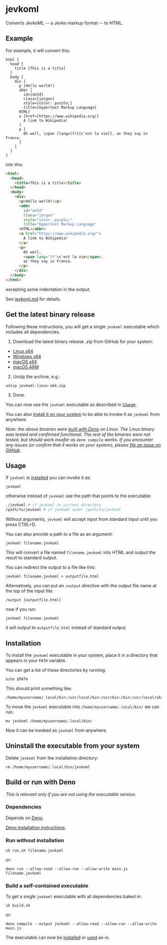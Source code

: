 # jevkoml

Converts JevkoML -- a Jevko markup format -- to HTML.

## Example

For example, it will convert this:

<!-- see a version with syntax highlighting (htmlpreview), get a syntax highlighting extension for visual studio code -->

```jevko
html [
  head [
    title [This is a title]
  ]
  body [
    div [
      p [Hello world!]
      abbr [
        id=[anId]
        class=[jargon]
        style=[color: purple;]
        title=[Hypertext Markup Language]
      HTML]
      a [href=[https://www.wikipedia.org/]
        A link to Wikipedia!
      ]
      p [
        Oh well, \span [lang=[fr][c'est la vie]], as they say in France.
      ]
    ]
  ]
]
```

into this:

```HTML
<html>
  <head>
    <title>This is a title</title>
  </head>
  <body>
    <div>
      <p>Hello world!</p>
      <abbr
        id="anId"
        class="jargon"
        style="color: purple;"
        title="Hypertext Markup Language"
      >HTML</abbr>
      <a href="https://www.wikipedia.org/">
        A link to Wikipedia!
      </a>
      <p>
        Oh well, 
        <span lang="fr">c'est la vie</span>, 
        as they say in France.
      </p>
    </div>
  </body>
</html>
```

excepting some indentation in the output.

See [jevkoml.md](jevkoml.md) for details.

## Get the latest binary release

Following these instructions, you will get a single `jevkoml` executable which includes all dependencies.

1. Download the latest binary release .zip from GitHub for your system:

* [Linux x64](https://github.com/jevko/jevkoml/releases/latest/download/jevkoml-linux-x64.zip)
* [Windows x64](https://github.com/jevko/jevkoml/releases/latest/download/jevkoml-windows-x64.zip)
* [macOS x64](https://github.com/jevko/jevkoml/releases/latest/download/jevkoml-macos-x64.zip)
* [macOS ARM](https://github.com/jevko/jevkoml/releases/latest/download/jevkoml-macos-arm.zip)

2. Unzip the archive, e.g.:

```
unzip jevkoml-linux-x64.zip
```

3. Done.

You can now use the `jevkoml` executable as described in [Usage](#usage).

You can also [install it on your system](#installation) to be able to invoke it as `jevkoml` from anywhere.

*Note: the above binaries were [built with Deno](#build-a-self-contained-executable) on Linux. The Linux binary was tested and confirmed functional. The rest of the binaries were not tested, but should work insofar as `deno compile` works. If you encounter any issues (or confirm that it works on your system), please [file an issue on GitHub](https://github.com/jevko/jevkoml/issues).*

## Usage

If `jevkoml` is [installed](#installation) you can invoke it as:

```
jevkoml
```

otherwise instead of `jevkoml` use the path that points to the executable:

```bash
./jevkoml # if jevkoml in current directory
/path/to/jevkoml # if jevkoml under /path/to/jevkoml
```

Without arguments, `jevkoml` will accept input from standard input until you press CTRL+D.

<!-- todo?: mvp console highlighting? -->

You can also provide a path to a file as an argument:

<!-- get syntax highlighting for vscode -->

```
jevkoml filename.jevkoml
```

This will convert a file named `filename.jevkoml` into HTML and output the result to standard output.

You can redirect the output to a file like this:

```
jevkoml filename.jevkoml > outputfile.html
```

Alternatively, you can put an `/output` directive with the output file name at the top of the input file:

```
/output [outputfile.html]
```

now if you run:

```
jevkoml filename.jevkoml
```

it will output to `outputfile.html` instead of standard output.

## Installation

To install the `jevkoml` executable in your system, place it in a directory that appears in your `PATH` variable.

You can get a list of these directories by running:

```
echo $PATH
```

This should print something like:

```
/home/myusername/.local/bin:/usr/local/bin:/usr/bin:/bin:/usr/local/sbin
```

To move the `jevkoml` executable into `/home/myusername/.local/bin/` we can run:

```
mv jevkoml /home/myusername/.local/bin/
```

Now it can be invoked as `jevkoml` from anywhere.

## Uninstall the executable from your system

Delete `jevkoml` from the installation directory:

```
rm /home/myusername/.local/bin/jevkoml
```

## Build or run with Deno

*This is relevant only if you are not using the executable version.*

### Dependencies

Depends on [Deno](https://deno.land/). 

[Deno installation instructions](https://deno.land/manual@v1.28.1/getting_started/installation).

### Run without installation

```
sh run.sh filename.jevkoml
```

or:

```
deno run --allow-read --allow-run --allow-write main.js filename.jevkoml
```

### Build a self-contained executable

To get a single `jevkoml` executable with all dependencies baked in:

```
sh build.sh
```

or:

```
deno compile --output jevkoml --allow-read --allow-run --allow-write main.js
```

The executable can now be [installed](#installation) or [used](#usage) as-is.